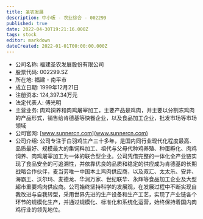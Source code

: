 ```yaml
---
title: 圣农发展
description: 中小板 - 农业综合 - 002299
published: true
date: 2022-04-30T19:21:16.000Z
tags: stock
editor: markdown
dateCreated: 2022-01-01T00:00:00.000Z
---
```


- 公司名称: 福建圣农发展股份有限公司
- 股票代码: 002299.SZ
- 所在地: 福建 - 南平市
- 成立日期: 1999年12月21日
- 注册资本: 124,397.34万元
- 法定代表人: 傅光明
- 主营业务: 肉鸡饲养和肉鸡屠宰加工，主要产品是鸡肉，并主要以分割冻鸡肉的产品形式，销售给肯德基等快餐企业，以及食品加工企业，批发市场等市场领域
- 公司官网: [www.sunnercn.com](www.sunnercn.com)
- 公司介绍: 公司专注于白羽鸡生产三十多年，是国内同行业现代化程度最高、品质最好、规模最大的集饲料加工、祖代与父母代种鸡养殖、种蛋孵化、肉鸡饲养、肉鸡屠宰加工为一体的联合型企业。公司凭借完整的一体化全产业链实现了食品安全的可追溯性，并依靠优良的品质和稳定的供应成为肯德基的长期战略合作伙伴，麦当劳唯一中国本土鸡肉供应商，以及双汇、太太乐、安井、海霸王、沃尔玛、麦德龙、华润万家、世纪联华、永辉等食品加工企业及大型超市重要鸡肉供应商。公司始终坚持科学的发展观，在发展过程中不断实现自我改进与自我转型，采用世界先进的生产设备和生产工艺，实现了产业链各个环节的规模化生产，并通过规模化、标准化和系统化运营，始终保持着国内肉鸡行业的领先地位。


